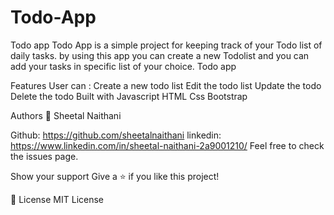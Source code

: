 # Todo-App
Todo app
Todo App is a simple project for keeping track of your Todo list of daily tasks. by using this app you can create a new Todolist and you can add your tasks in specific list  of your choice. Todo app

Features
User can :
Create a new todo list
Edit the todo list
Update the todo
Delete the todo
Built with
Javascript
HTML
Css
Bootstrap

Authors
👤 Sheetal Naithani

Github: https://github.com/sheetalnaithani
linkedin: https://www.linkedin.com/in/sheetal-naithani-2a9001210/
Feel free to check the issues page.

Show your support
Give a ⭐️ if you like this project!

📝 License
MIT License
